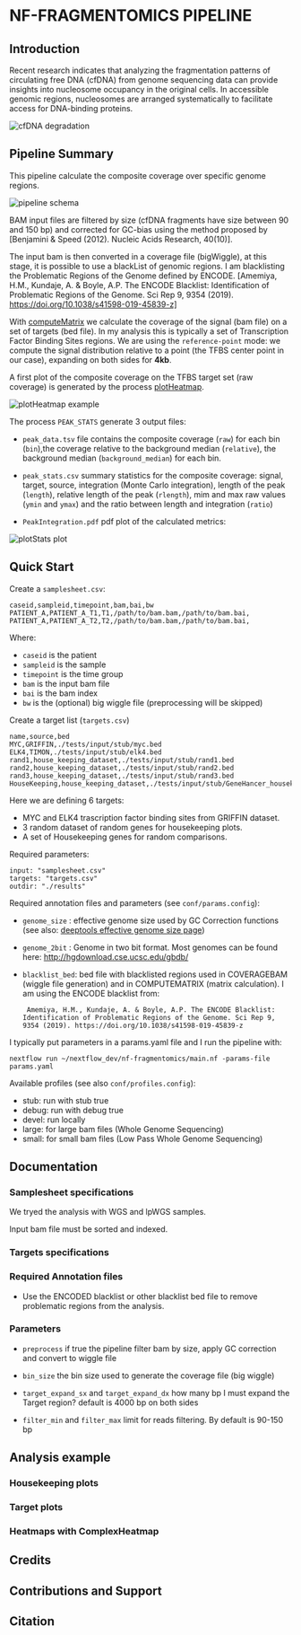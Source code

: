 # NF-FRAGMENTOMICS PIPELINE

## Introduction

Recent research indicates that analyzing the fragmentation patterns of circulating free DNA (cfDNA) from genome sequencing data can provide insights into nucleosome occupancy in the original cells. In accessible genomic regions, nucleosomes are arranged systematically to facilitate access for DNA-binding proteins.

![cfDNA degradation](assets/img/cfDNA_degradation.png)


## Pipeline Summary

This pipeline calculate the composite coverage over specific genome regions.

![pipeline schema](assets/img/nf-fragmentomics_base.png)

BAM input files are filtered by size (cfDNA fragments have size between 90 and 150 bp) and corrected for GC-bias using the method proposed by [Benjamini & Speed (2012). Nucleic Acids Research, 40(10)].

The input bam is then converted in a coverage file (bigWiggle), at this stage, it is possible to use a blackList of genomic regions. I am blacklisting the Problematic Regions of the Genome defined by ENCODE. [Amemiya, H.M., Kundaje, A. & Boyle, A.P. The ENCODE Blacklist: Identification of Problematic Regions of the Genome. Sci Rep 9, 9354 (2019). https://doi.org/10.1038/s41598-019-45839-z]

With [computeMatrix](https://deeptools.readthedocs.io/en/latest/content/tools/computeMatrix.html) we calculate the coverage of the signal (bam file) on a set of targets (bed file). In my analysis this is typically a set of Transcription Factor Binding Sites regions. We are using the `reference-point` mode: we compute the signal distribution relative to a point (the TFBS center point in our case), expanding on both sides for **4kb**.

A first plot of the composite coverage on the TFBS target set (raw coverage) is generated by the process [plotHeatmap](https://deeptools.readthedocs.io/en/latest/content/tools/plotHeatmap.html).

![plotHeatmap example](assets/img/plotHeatmap_example.png)

The process `PEAK_STATS` generate 3 output files:

 - `peak_data.tsv` file contains the composite coverage (`raw`) for each bin (`bin`),the coverage relative to the background median (`relative`), the background median (`background_median`) for each bin.

 - `peak_stats.csv` summary statistics for the composite coverage: signal, target, source, integration (Monte Carlo integration), length of the peak (`length`), relative length of the peak (`rlength`), mim and max raw values (`ymin` and `ymax`) and the ratio between length and integration (`ratio`)

 - `PeakIntegration.pdf` pdf plot of the calculated metrics:

![plotStats plot](assets/img/peakStats.png)

## Quick Start

Create a `samplesheet.csv`:

```
caseid,sampleid,timepoint,bam,bai,bw
PATIENT_A,PATIENT_A_T1,T1,/path/to/bam.bam,/path/to/bam.bai,
PATIENT_A,PATIENT_A_T2,T2,/path/to/bam.bam,/path/to/bam.bai,
```

Where: 

 - `caseid` is the patient
 - `sampleid` is the sample
 - `timepoint` is the time group
 - `bam` is the input bam file
 - `bai` is the bam index
 - `bw` is the (optional) big wiggle file (preprocessing will be skipped)


Create a target list (`targets.csv`)

```
name,source,bed
MYC,GRIFFIN,./tests/input/stub/myc.bed
ELK4,TIMON,./tests/input/stub/elk4.bed
rand1,house_keeping_dataset,./tests/input/stub/rand1.bed
rand2,house_keeping_dataset,./tests/input/stub/rand2.bed
rand3,house_keeping_dataset,./tests/input/stub/rand3.bed
HouseKeeping,house_keeping_dataset,./tests/input/stub/GeneHancer_housekeeping.bed
```

Here we are defining 6 targets: 

 - MYC and ELK4 trascription factor binding sites from GRIFFIN dataset. 
 - 3 random dataset of random genes for housekeeping plots. 
 - A set of Housekeeping genes for random comparisons.

Required parameters:

```
input: "samplesheet.csv"
targets: "targets.csv"
outdir: "./results"
```

Required annotation files and parameters (see `conf/params.config`):

 - `genome_size` : effective genome size used by GC Correction functions (see also: [deeptools effective genome size page](https://deeptools.readthedocs.io/en/latest/content/feature/effectiveGenomeSize.html))

 - `genome_2bit` : Genome in two bit format. Most genomes can be found here: http://hgdownload.cse.ucsc.edu/gbdb/

 - `blacklist_bed`: bed file with blacklisted regions used in COVERAGEBAM (wiggle file generation) and in COMPUTEMATRIX (matrix calculation). I am using the ENCODE blacklist from:
 
        Amemiya, H.M., Kundaje, A. & Boyle, A.P. The ENCODE Blacklist: Identification of Problematic Regions of the Genome. Sci Rep 9, 9354 (2019). https://doi.org/10.1038/s41598-019-45839-z

I typically put parameters in a params.yaml file and I run the pipeline with:

```
nextflow run ~/nextflow_dev/nf-fragmentomics/main.nf -params-file params.yaml
```

Available profiles (see also `conf/profiles.config`):

 - stub: run with stub true
 - debug: run with debug true
 - devel: run locally
 - large: for large bam files (Whole Genome Sequencing)
 - small: for small bam files (Low Pass Whole Genome Sequencing)


## Documentation

### Samplesheet specifications

We tryed the analysis with WGS and lpWGS samples.

Input bam file must be sorted and indexed. 


### Targets specifications

<!-- TODO -->

### Required Annotation files

 * Use the ENCODED blacklist or other blacklist bed file to remove problematic regions from the analysis.

### Parameters

 - `preprocess` if true the pipeline filter bam by size, apply GC correction and convert to wiggle file

 - `bin_size` the bin size used to generate the coverage file (big wiggle)

 - `target_expand_sx` and `target_expand_dx` how many bp I must expand the Target region? default is 4000 bp on both sides

 - `filter_min` and `filter_max` limit for reads filtering. By default is 90-150 bp



## Analysis example

### Housekeeping plots

<!-- TODO -->

### Target plots

<!-- TODO -->

### Heatmaps with ComplexHeatmap

<!-- TODO -->


## Credits

<!-- TODO -->

## Contributions and Support

<!-- TODO -->

## Citation

<!-- TODO -->